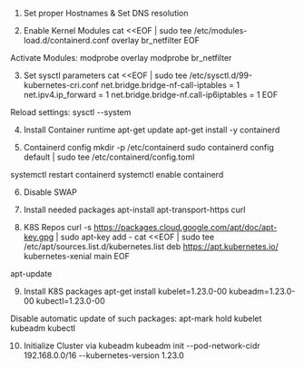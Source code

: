 1. Set proper Hostnames & Set DNS resolution

2. Enable Kernel Modules
cat <<EOF | sudo tee /etc/modules-load.d/containerd.conf
overlay
br_netfilter
EOF

Activate Modules:
modprobe overlay
modprobe br_netfilter

3. Set sysctl parameters
cat <<EOF | sudo tee /etc/sysctl.d/99-kubernetes-cri.conf
net.bridge.bridge-nf-call-iptables    = 1
net.ipv4.ip_forward                   = 1
net.bridge.bridge-nf.call-ip6iptables = 1
EOF

Reload settings:
sysctl --system

4. Install Container runtime
apt-get update 
apt-get install -y containerd   

5. Containerd config
mkdir -p /etc/containerd
sudo containerd config default | sudo tee /etc/containerd/config.toml

systemctl restart containerd
systemctl enable containerd

6. Disable SWAP

7. Install needed packages
apt-install apt-transport-https curl

8. K8S Repos
curl -s https://packages.cloud.google.com/apt/doc/apt-key.gpg | sudo apt-key add -
cat <<EOF | sudo tee /etc/apt/sources.list.d/kubernetes.list
deb https://apt.kubernetes.io/ kubernetes-xenial main
EOF

apt-update

9. Install K8S packages
apt-get install kubelet=1.23.0-00 kubeadm=1.23.0-00 kubectl=1.23.0-00

Disable automatic update of such packages:
apt-mark hold kubelet kubeadm kubectl


10. Initialize Cluster via kubeadm
kubeadm init --pod-network-cidr 192.168.0.0/16 --kubernetes-version 1.23.0
